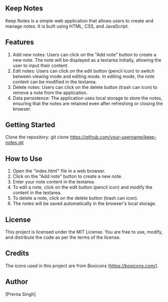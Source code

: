 ## Keep Notes

Keep Notes is a simple web application that allows users to create and manage notes. It is built using HTML, CSS, and JavaScript.

## Features

1. Add new notes: Users can click on the "Add note" button to create a new note. The note will be displayed as a textarea initially, allowing the user to input their content.
2. Edit notes: Users can click on the edit button (pencil icon) to switch between viewing mode and editing mode. In editing mode, the note content can be modified in the textarea.
3. Delete notes: Users can click on the delete button (trash can icon) to remove a note from the application.
4. Data persistence: The application uses local storage to store the notes, ensuring that the notes are retained even after refreshing or closing the browser.


## Getting Started

Clone the repository:
git clone https://github.com/your-username/keep-notes.git

## How to Use

1. Open the "index.html" file in a web browser.
2. Click on the "Add note" button to create a new note.
3. Enter your note content in the textarea.
4. To edit a note, click on the edit button (pencil icon) and modify the content in the textarea.
5. To delete a note, click on the delete button (trash can icon).
6. The notes will be saved automatically in the browser's local storage.
   
 ## License
 
This project is licensed under the MIT License. You are free to use, modify, and distribute the code as per the terms of the license.

## Credits

The icons used in this project are from Boxicons (https://boxicons.com/).

## Author
[Prerna Singh]
